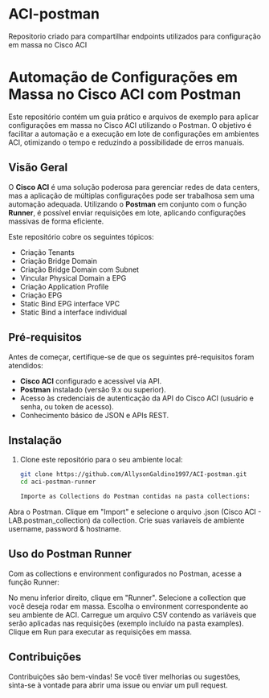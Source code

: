# ACI-postman
Repositorio criado para compartilhar endpoints utilizados para configuração em massa no Cisco ACI

# Automação de Configurações em Massa no Cisco ACI com Postman 

Este repositório contém um guia prático e arquivos de exemplo para aplicar configurações em massa no Cisco ACI utilizando o Postman. O objetivo é facilitar a automação e a execução em lote de configurações em ambientes ACI, otimizando o tempo e reduzindo a possibilidade de erros manuais.

## Visão Geral

O **Cisco ACI** é uma solução poderosa para gerenciar redes de data centers, mas a aplicação de múltiplas configurações pode ser trabalhosa sem uma automação adequada. Utilizando o **Postman** em conjunto com o função **Runner**, é possível enviar requisições em lote, aplicando configurações massivas de forma eficiente.

Este repositório cobre os seguintes tópicos:

- Criação Tenants
- Criação Bridge Domain
- Criação Bridge Domain com Subnet
- Vincular Physical Domain a EPG
- Criação Application Profile
- Criação EPG
- Static Bind EPG interface VPC
- Static Bind a interface individual

## Pré-requisitos

Antes de começar, certifique-se de que os seguintes pré-requisitos foram atendidos:

- **Cisco ACI** configurado e acessível via API.
- **Postman** instalado (versão 9.x ou superior).
- Acesso às credenciais de autenticação da API do Cisco ACI (usuário e senha, ou token de acesso).
- Conhecimento básico de JSON e APIs REST.

## Instalação

1. Clone este repositório para o seu ambiente local:

   ```bash
   git clone https://github.com/AllysonGaldino1997/ACI-postman.git
   cd aci-postman-runner

   Importe as Collections do Postman contidas na pasta collections:

Abra o Postman.
Clique em "Import" e selecione o arquivo .json (Cisco ACI - LAB.postman_collection) da collection.
Crie suas variaveis de ambiente username, password & hostname.

## Uso do Postman Runner
Com as collections e environment configurados no Postman, acesse a função Runner:

No menu inferior direito, clique em "Runner".
Selecione a collection que você deseja rodar em massa.
Escolha o environment correspondente ao seu ambiente de ACI.
Carregue um arquivo CSV contendo as variáveis que serão aplicadas nas requisições (exemplo incluído na pasta examples).
Clique em Run para executar as requisições em massa.

## Contribuições
Contribuições são bem-vindas! Se você tiver melhorias ou sugestões, sinta-se à vontade para abrir uma issue ou enviar um pull request.

